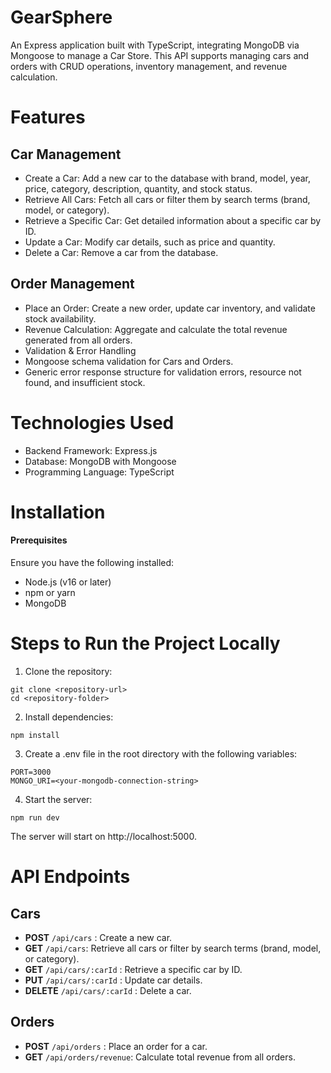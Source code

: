# GearSphere

An Express application built with TypeScript, integrating MongoDB via Mongoose to manage a Car Store. This API supports managing cars and orders with CRUD operations, inventory management, and revenue calculation.

# Features

## Car Management

- Create a Car: Add a new car to the database with brand, model, year, price, category, description, quantity, and stock status.
- Retrieve All Cars: Fetch all cars or filter them by search terms (brand, model, or category).
- Retrieve a Specific Car: Get detailed information about a specific car by ID.
- Update a Car: Modify car details, such as price and quantity.
- Delete a Car: Remove a car from the database.

## Order Management

- Place an Order: Create a new order, update car inventory, and validate stock availability.
- Revenue Calculation: Aggregate and calculate the total revenue generated from all orders.
- Validation & Error Handling
- Mongoose schema validation for Cars and Orders.
- Generic error response structure for validation errors, resource not found, and insufficient stock.

# Technologies Used

- Backend Framework: Express.js
- Database: MongoDB with Mongoose
- Programming Language: TypeScript

# Installation

#### Prerequisites

Ensure you have the following installed:

- Node.js (v16 or later)
- npm or yarn
- MongoDB

# Steps to Run the Project Locally

1. Clone the repository:

```
git clone <repository-url>
cd <repository-folder>
```

2. Install dependencies:

```
npm install
```

3. Create a .env file in the root directory with the following variables:

```
PORT=3000
MONGO_URI=<your-mongodb-connection-string>
```

4. Start the server:

```
npm run dev
```

The server will start on http://localhost:5000.

# API Endpoints

## Cars

- **POST** `/api/cars` : Create a new car.
- **GET** `/api/cars`: Retrieve all cars or filter by search terms (brand, model, or category).
- **GET** `/api/cars/:carId` : Retrieve a specific car by ID.
- **PUT** `/api/cars/:carId` : Update car details.
- **DELETE** `/api/cars/:carId` : Delete a car.

## Orders

- **POST** `/api/orders` : Place an order for a car.
- **GET** `/api/orders/revenue`: Calculate total revenue from all orders.
